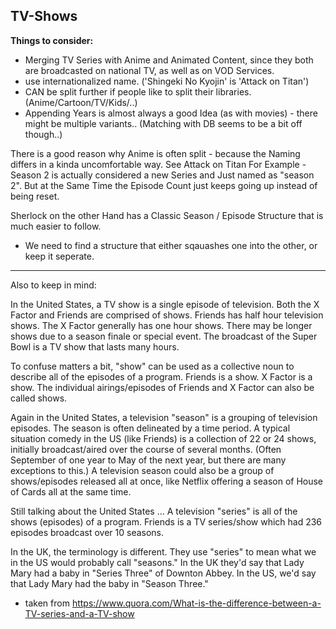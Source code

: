 ## TV-Shows

**Things to consider:**

* Merging TV Series with Anime and Animated Content, since they both are broadcasted on national TV, as well as on VOD Services.
* use internationalized name. ('Shingeki No Kyojin' is 'Attack on Titan')
* CAN be split further if people like to split their libraries. (Anime/Cartoon/TV/Kids/..)
* Appending Years is almost always a good Idea (as with movies) - there might be multiple variants.. (Matching with DB seems to be a bit off though..)


There is a good reason why Anime is often split - because the Naming differs in a kinda uncomfortable way. See Attack on Titan For Example - Season 2 is actually considered a new Series and Just named as "season 2". But at the Same Time the Episode Count just keeps going up instead of being reset.  

Sherlock on the other Hand has a Classic Season / Episode Structure that is much easier to follow.  

* We need to find a structure that either sqauashes one into the other, or keep it seperate.

----

Also to keep in mind:

In the United States, a TV show is a single episode of television. Both the X Factor and Friends are comprised of shows. Friends has half hour television shows. The X Factor generally has one hour shows. There may be longer shows due to a season finale or special event. The broadcast of the Super Bowl is a TV show that lasts many hours.

To confuse matters a bit, "show" can be used as a collective noun to describe all of the episodes of a program. Friends is a show. X Factor is a show. The individual airings/episodes of Friends and X Factor can also be called shows.

Again in the United States, a television "season" is a grouping of television episodes. The season is often delineated by a time period. A typical situation comedy in the US (like Friends) is a collection of 22 or 24 shows, initially broadcast/aired over the course of several months. (Often September of one year to May of the next year, but there are many exceptions to this.) A television season could also be a group of shows/episodes released all at once, like Netflix offering a season of House of Cards all at the same time.

Still talking about the United States ... A television "series" is all of the shows (episodes) of a program. Friends is a TV series/show which had 236 episodes broadcast over 10 seasons.

In the UK, the terminology is different. They use "series" to mean what we in the US would probably call "seasons." In the UK they'd say that Lady Mary had a baby in "Series Three" of Downton Abbey. In the US, we'd say that Lady Mary had the baby in "Season Three."


* taken from https://www.quora.com/What-is-the-difference-between-a-TV-series-and-a-TV-show